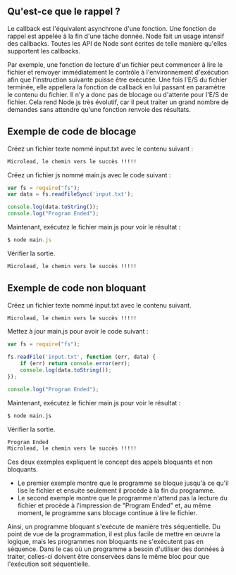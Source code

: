 ## Qu'est-ce que le rappel ?

Le callback est l'équivalent asynchrone d'une fonction. Une fonction de rappel est appelée à la fin d'une tâche donnée. Node fait un usage intensif des callbacks. Toutes les API de Node sont écrites de telle manière qu'elles supportent les callbacks.

Par exemple, une fonction de lecture d'un fichier peut commencer à lire le fichier et renvoyer immédiatement le contrôle à l'environnement d'exécution afin que l'instruction suivante puisse être exécutée. Une fois l'E/S du fichier terminée, elle appellera la fonction de callback en lui passant en paramètre le contenu du fichier. Il n'y a donc pas de blocage ou d'attente pour l'E/S de fichier. Cela rend Node.js très évolutif, car il peut traiter un grand nombre de demandes sans attendre qu'une fonction renvoie des résultats.

## Exemple de code de blocage

Créez un fichier texte nommé input.txt avec le contenu suivant :

```bash
Microlead, le chemin vers le succès !!!!!
```

Créez un fichier js nommé main.js avec le code suivant :

```js
var fs = require("fs");
var data = fs.readFileSync('input.txt');

console.log(data.toString());
console.log("Program Ended");
```

Maintenant, exécutez le fichier main.js pour voir le résultat :

```js
$ node main.js
```

Vérifier la sortie.

```bash
Microlead, le chemin vers le succès !!!!!
```

## Exemple de code non bloquant

Créez un fichier texte nommé input.txt avec le contenu suivant.

```bash
Microlead, le chemin vers le succès !!!!!
```

Mettez à jour main.js pour avoir le code suivant :

```js
var fs = require("fs");

fs.readFile('input.txt', function (err, data) {
    if (err) return console.error(err);
    console.log(data.toString());
});

console.log("Program Ended");
```

Maintenant, exécutez le fichier main.js pour voir le résultat :

```bash
$ node main.js
```

Vérifier la sortie.

```bash
Program Ended
Microlead, le chemin vers le succès !!!!!
```

Ces deux exemples expliquent le concept des appels bloquants et non bloquants.

- Le premier exemple montre que le programme se bloque jusqu'à ce qu'il lise le fichier et ensuite seulement il procède à la fin du programme.
- Le second exemple montre que le programme n'attend pas la lecture du fichier et procède à l'impression de "Program Ended" et, au même moment, le programme sans blocage continue à lire le fichier.

Ainsi, un programme bloquant s'exécute de manière très séquentielle. Du point de vue de la programmation, il est plus facile de mettre en œuvre la logique, mais les programmes non bloquants ne s'exécutent pas en séquence. Dans le cas où un programme a besoin d'utiliser des données à traiter, celles-ci doivent être conservées dans le même bloc pour que l'exécution soit séquentielle.
